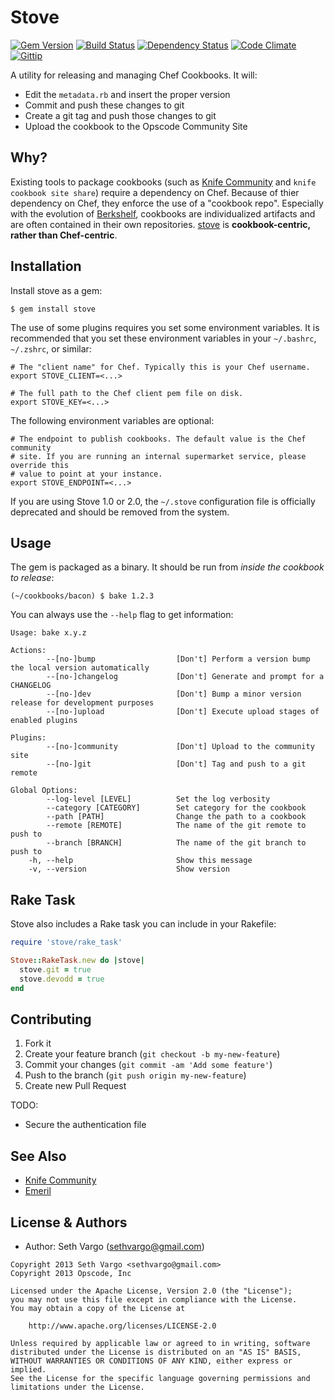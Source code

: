 Stove
=====
[![Gem Version](http://img.shields.io/gem/v/stove.svg)][gem]
[![Build Status](http://img.shields.io/travis/sethvargo/stove.svg)][travis]
[![Dependency Status](http://img.shields.io/gemnasium/sethvargo/stove.svg)][gemnasium]
[![Code Climate](http://img.shields.io/codeclimate/github/sethvargo/stove.svg)][codeclimate]
[![Gittip](http://img.shields.io/gittip/sethvargo.svg)][gittip]

[gem]: https://rubygems.org/gems/stove
[travis]: http://travis-ci.org/sethvargo/stove
[gemnasium]: https://gemnasium.com/sethvargo/stove
[codeclimate]: https://codeclimate.com/github/sethvargo/stove
[gittip]: https://www.gittip.com/sethvargo

A utility for releasing and managing Chef Cookbooks. It will:

- Edit the `metadata.rb` and insert the proper version
- Commit and push these changes to git
- Create a git tag and push those changes to git
- Upload the cookbook to the Opscode Community Site


Why?
----
Existing tools to package cookbooks (such as [Knife Community](https://github.com/miketheman/knife-community) and `knife cookbook site share`) require a dependency on Chef. Because of thier dependency on Chef, they enforce the use of a "cookbook repo". Especially with the evolution of [Berkshelf](https://github.com/RiotGames/berkshelf), cookbooks are individualized artifacts and are often contained in their own repositories. [stove](https://github.com/sethvargo/stove) is **cookbook-centric, rather than Chef-centric**.


Installation
------------
Install stove as a gem:

    $ gem install stove

The use of some plugins requires you set some environment variables. It is recommended that you set these environment variables in your `~/.bashrc`, `~/.zshrc`, or similar:

```shell
# The "client name" for Chef. Typically this is your Chef username.
export STOVE_CLIENT=<...>

# The full path to the Chef client pem file on disk.
export STOVE_KEY=<...>
```

The following environment variables are optional:

```shell
# The endpoint to publish cookbooks. The default value is the Chef community
# site. If you are running an internal supermarket service, please override this
# value to point at your instance.
export STOVE_ENDPOINT=<...>
```

If you are using Stove 1.0 or 2.0, the `~/.stove` configuration file is officially deprecated and should be removed from the system.


Usage
-----
The gem is packaged as a binary. It should be run from _inside the cookbook to release_:

    (~/cookbooks/bacon) $ bake 1.2.3

You can always use the `--help` flag to get information:

```text
Usage: bake x.y.z

Actions:
        --[no-]bump                  [Don't] Perform a version bump the local version automatically
        --[no-]changelog             [Don't] Generate and prompt for a CHANGELOG
        --[no-]dev                   [Don't] Bump a minor version release for development purposes
        --[no-]upload                [Don't] Execute upload stages of enabled plugins

Plugins:
        --[no-]community             [Don't] Upload to the community site
        --[no-]git                   [Don't] Tag and push to a git remote

Global Options:
        --log-level [LEVEL]          Set the log verbosity
        --category [CATEGORY]        Set category for the cookbook
        --path [PATH]                Change the path to a cookbook
        --remote [REMOTE]            The name of the git remote to push to
        --branch [BRANCH]            The name of the git branch to push to
    -h, --help                       Show this message
    -v, --version                    Show version
```


Rake Task
---------
Stove also includes a Rake task you can include in your Rakefile:

```ruby
require 'stove/rake_task'

Stove::RakeTask.new do |stove|
  stove.git = true
  stove.devodd = true
end
```


Contributing
------------
1. Fork it
2. Create your feature branch (`git checkout -b my-new-feature`)
3. Commit your changes (`git commit -am 'Add some feature'`)
4. Push to the branch (`git push origin my-new-feature`)
5. Create new Pull Request

TODO:
- Secure the authentication file


See Also
--------
- [Knife Community](https://github.com/miketheman/knife-community)
- [Emeril](https://github.com/fnichol/emeril)


License & Authors
-----------------
- Author: Seth Vargo (sethvargo@gmail.com)

```text
Copyright 2013 Seth Vargo <sethvargo@gmail.com>
Copyright 2013 Opscode, Inc

Licensed under the Apache License, Version 2.0 (the "License");
you may not use this file except in compliance with the License.
You may obtain a copy of the License at

    http://www.apache.org/licenses/LICENSE-2.0

Unless required by applicable law or agreed to in writing, software
distributed under the License is distributed on an "AS IS" BASIS,
WITHOUT WARRANTIES OR CONDITIONS OF ANY KIND, either express or implied.
See the License for the specific language governing permissions and
limitations under the License.
```
